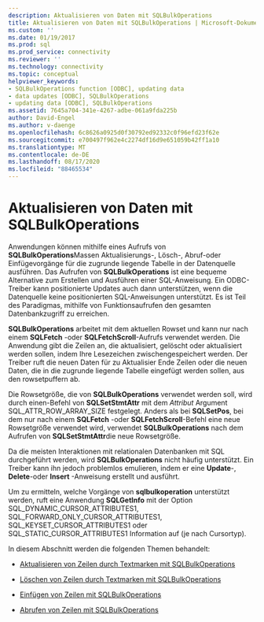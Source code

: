 ```yaml
---
description: Aktualisieren von Daten mit SQLBulkOperations
title: Aktualisieren von Daten mit SQLBulkOperations | Microsoft-Dokumentation
ms.custom: ''
ms.date: 01/19/2017
ms.prod: sql
ms.prod_service: connectivity
ms.reviewer: ''
ms.technology: connectivity
ms.topic: conceptual
helpviewer_keywords:
- SQLBulkOperations function [ODBC], updating data
- data updates [ODBC], SQLBulkOperations
- updating data [ODBC], SQLBulkOperations
ms.assetid: 7645a704-341e-4267-adbe-061a9fda225b
author: David-Engel
ms.author: v-daenge
ms.openlocfilehash: 6c8626a0925d0f30792ed92332c0f96efd23f62e
ms.sourcegitcommit: e700497f962e4c2274df16d9e651059b42ff1a10
ms.translationtype: MT
ms.contentlocale: de-DE
ms.lasthandoff: 08/17/2020
ms.locfileid: "88465534"
---
```

# <a name="updating-data-with-sqlbulkoperations"></a>Aktualisieren von Daten mit SQLBulkOperations
Anwendungen können mithilfe eines Aufrufs von **SQLBulkOperations**Massen Aktualisierungs-, Lösch-, Abruf-oder Einfügevorgänge für die zugrunde liegende Tabelle in der Datenquelle ausführen. Das Aufrufen von **SQLBulkOperations** ist eine bequeme Alternative zum Erstellen und Ausführen einer SQL-Anweisung. Ein ODBC-Treiber kann positionierte Updates auch dann unterstützen, wenn die Datenquelle keine positionierten SQL-Anweisungen unterstützt. Es ist Teil des Paradigmas, mithilfe von Funktionsaufrufen den gesamten Datenbankzugriff zu erreichen.  
  
 **SQLBulkOperations** arbeitet mit dem aktuellen Rowset und kann nur nach einem **SQLFetch** -oder **SQLFetchScroll**-Aufrufs verwendet werden. Die Anwendung gibt die Zeilen an, die aktualisiert, gelöscht oder aktualisiert werden sollen, indem Ihre Lesezeichen zwischengespeichert werden. Der Treiber ruft die neuen Daten für zu Aktualisier Ende Zeilen oder die neuen Daten, die in die zugrunde liegende Tabelle eingefügt werden sollen, aus den rowsetpuffern ab.  
  
 Die Rowsetgröße, die von **SQLBulkOperations** verwendet werden soll, wird durch einen-Befehl von **SQLSetStmtAttr** mit dem *Attribut* Argument SQL_ATTR_ROW_ARRAY_SIZE festgelegt. Anders als bei **SQLSetPos**, bei dem nur nach einem **SQLFetch** -oder **SQLFetchScroll**-Befehl eine neue Rowsetgröße verwendet wird, verwendet **SQLBulkOperations** nach dem Aufrufen von **SQLSetStmtAttr**die neue Rowsetgröße.  
  
 Da die meisten Interaktionen mit relationalen Datenbanken mit SQL durchgeführt werden, wird **SQLBulkOperations** nicht häufig unterstützt. Ein Treiber kann ihn jedoch problemlos emulieren, indem er eine **Update**-, **Delete**-oder **Insert** -Anweisung erstellt und ausführt.  
  
 Um zu ermitteln, welche Vorgänge von **sqlbulkoperation** unterstützt werden, ruft eine Anwendung **SQLGetInfo** mit der Option SQL_DYNAMIC_CURSOR_ATTRIBUTES1, SQL_FORWARD_ONLY_CURSOR_ATTRIBUTES1, SQL_KEYSET_CURSOR_ATTRIBUTES1 oder SQL_STATIC_CURSOR_ATTRIBUTES1 Information auf (je nach Cursortyp).  
  
 In diesem Abschnitt werden die folgenden Themen behandelt:  
  
-   [Aktualisieren von Zeilen durch Textmarken mit SQLBulkOperations](../../../odbc/reference/develop-app/updating-rows-by-bookmark-with-sqlbulkoperations.md)  
  
-   [Löschen von Zeilen durch Textmarken mit SQLBulkOperations](../../../odbc/reference/develop-app/deleting-rows-by-bookmark-with-sqlbulkoperations.md)  
  
-   [Einfügen von Zeilen mit SQLBulkOperations](../../../odbc/reference/develop-app/inserting-rows-with-sqlbulkoperations.md)  
  
-   [Abrufen von Zeilen mit SQLBulkOperations](../../../odbc/reference/develop-app/fetching-rows-with-sqlbulkoperations.md)
